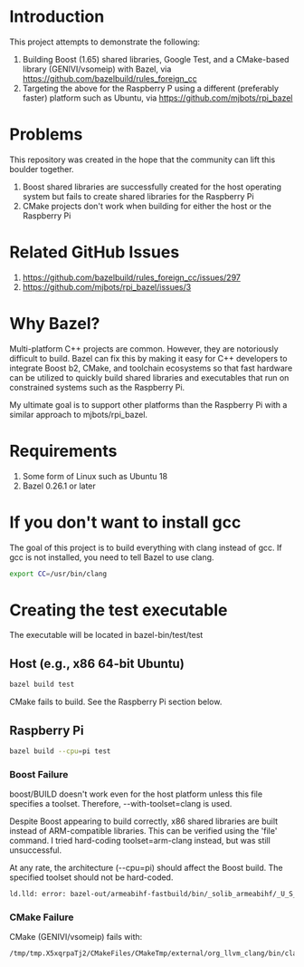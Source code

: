 # Introduction

This project attempts to demonstrate the following:

1. Building Boost (1.65) shared libraries, Google Test, and a CMake-based library (GENIVI/vsomeip) with Bazel, via https://github.com/bazelbuild/rules_foreign_cc 
2. Targeting the above for the Raspberry P using a different (preferably faster) platform such as Ubuntu, via https://github.com/mjbots/rpi_bazel 

# Problems

This repository was created in the hope that the community can lift this boulder together.

1. Boost shared libraries are successfully created for the host operating system but fails to create shared libraries for the Raspberry Pi
2. CMake projects don't work when building for either the host or the Raspberry Pi

# Related GitHub Issues

1. https://github.com/bazelbuild/rules_foreign_cc/issues/297
2. https://github.com/mjbots/rpi_bazel/issues/3

# Why Bazel?

Multi-platform C++ projects are common. However, they are notoriously difficult to build. Bazel can fix this by making it easy for C++ developers to integrate Boost b2, CMake, and toolchain ecosystems so that fast hardware can be utilized to quickly build shared libraries and executables that run on constrained systems such as the Raspberry Pi.

My ultimate goal is to support other platforms than the Raspberry Pi with a similar approach to mjbots/rpi_bazel.

# Requirements

1. Some form of Linux such as Ubuntu 18
2. Bazel 0.26.1 or later

# If you don't want to install gcc

The goal of this project is to build everything with clang instead of gcc. If gcc is not installed, you need to tell Bazel to use clang.

```bash
export CC=/usr/bin/clang
```

# Creating the test executable

The executable will be located in bazel-bin/test/test

## Host (e.g., x86 64-bit Ubuntu)

```bash
bazel build test
```

CMake fails to build. See the Raspberry Pi section below.

## Raspberry Pi

```bash
bazel build --cpu=pi test
```

### Boost Failure
boost/BUILD doesn't work even for the host platform unless this file specifies a toolset. Therefore, --with-toolset=clang is used.

Despite Boost appearing to build correctly, x86 shared libraries are built instead of ARM-compatible libraries. This can be verified using the 'file' command. I tried hard-coding toolset=arm-clang instead, but was still unsuccessful.

At any rate, the architecture (--cpu=pi) should affect the Boost build. The specified toolset should not be hard-coded. 

```bash
ld.lld: error: bazel-out/armeabihf-fastbuild/bin/_solib_armeabihf/_U_S_Sboost_Clog___Uboost_Slog_Slib/libboost_atomic.so.1.65.0 is incompatible with armelf_linux_eabi
```

### CMake Failure
CMake (GENIVI/vsomeip) fails with:

```bash
/tmp/tmp.X5xqrpaTj2/CMakeFiles/CMakeTmp/external/org_llvm_clang/bin/clang: No such file or directory
```

